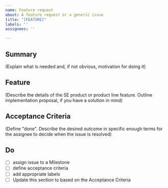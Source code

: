 ```yaml
---
name: Feature request
about: A feature request or a generic issue
title: "[FEATURE]"
labels: ''
assignees: ''

---
```


## Summary
(Explain what is needed and, if not obvious, motivation for doing it)

## Feature
(Describe the details of the SE product or product line feature. Outline implementation proposal, if you have a solution in mind)

## Acceptance Criteria
(Define "done". Describe the desired outcome in specific enough terms for the assignee to decide when the issue is resolved)

## Do
* [ ] assign issue to a Milestone
* [ ] define acceptance criteria
* [ ] add appropriate labels
* [ ] Update this section to based on the Acceptance Criteria
